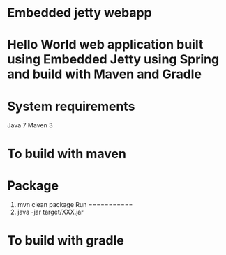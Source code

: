 Embedded jetty webapp
==

Hello World web application built using Embedded Jetty using Spring and build with Maven and Gradle
====

System requirements
=====
Java 7
Maven 3

To build with maven
==========

Package
===========
1. mvn clean package
Run
===========
2. java -jar target/XXX.jar


To build with gradle
==========


